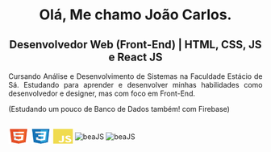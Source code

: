## <h1 align="center"> Olá, Me chamo João Carlos. </h1>

<h2 align="center"> Desenvolvedor Web (Front-End) | HTML, CSS, JS e React JS </h2>

<p align="justify">Cursando Análise e Desenvolvimento de Sistemas na Faculdade Estácio de Sá. Estudando para aprender e desenvolver minhas habilidades como desenvolvedor e designer, mas com foco em Front-End.</p>
<p align="justify">(Estudando um pouco de Banco de Dados também! com Firebase)</p>

<div style="display: inline_block"><br>
  
  <img align="center" alt="beaHTML" height="30" width="40" src="https://raw.githubusercontent.com/devicons/devicon/master/icons/html5/html5-original.svg">
  <img align="center" alt="beaCSS" height="30" width="40" src="https://raw.githubusercontent.com/devicons/devicon/master/icons/css3/css3-original.svg">
  <img align="center" alt="beaJS" height="30" width="40" src="https://raw.githubusercontent.com/devicons/devicon/master/icons/javascript/javascript-plain.svg">
  <img align="center" alt="beaJS" height="30" width="40" src="https://raw.githubusercontent.com/rahulbanerjee26/githubAboutMeGenerator/main/icons/reactjs.svg"> 
   <img align="center" alt="beaJS" height="30" width="40" src="https://raw.githubusercontent.com/rahulbanerjee26/githubAboutMeGenerator/main/icons/firebase.svg"> 
</div>
